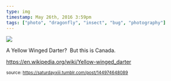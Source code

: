 ```yaml
---
type: img
timestamp: May 26th, 2016 3:59pm
tags: ["photo", "dragonfly", "insect", "bug", "photography"]
---
```

<img src="https://saturdayxiii.github.io/media/144974648089.jpg"/>
                                                                                          
A Yellow Winged Darter?  But this is Canada.

<a href="https://en.wikipedia.org/wiki/Yellow-winged_darter" target="_blank">https://en.wikipedia.org/wiki/Yellow-winged_darter</a><br/>
 
                                    
                
                
                
                
                                
<small>source: https://saturdayxiii.tumblr.com/post/144974648089</small>